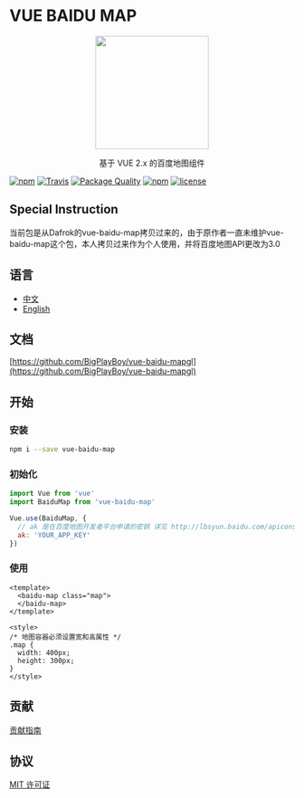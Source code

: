 # VUE BAIDU MAP

<p align="center">
  <img src="https://dafrok.github.io/vue-baidu-map/favicon.png" width="200px">
</p>
<p align="center">基于 VUE 2.x 的百度地图组件</p>

[![npm](https://img.shields.io/npm/v/vue-baidu-map.svg)]()
[![Travis](https://img.shields.io/travis/Dafrok/vue-baidu-map.svg)]()
[![Package Quality](http://npm.packagequality.com/shield/vue-baidu-map.svg)](http://packagequality.com/#?package=vue-baidu-map)
[![npm](https://img.shields.io/npm/dm/vue-baidu-map.svg)]()
[![license](https://img.shields.io/github/license/dafrok/vue-baidu-map.svg)]()

## Special Instruction

当前包是从Dafrok的vue-baidu-map拷贝过来的，由于原作者一直未维护vue-baidu-map这个包，本人拷贝过来作为个人使用，并将百度地图API更改为3.0

## 语言

- [中文](https://github.com/BigPlayBoy/vue-baidu-mapgl/blob/master/README.zh.md)
- [English](https://github.com/BigPlayBoy/vue-baidu-mapgl/blob/master/README.md)

## 文档

[https://github.com/BigPlayBoy/vue-baidu-mapgl](https://github.com/BigPlayBoy/vue-baidu-mapgl)

## 开始

### 安装

```bash
npm i --save vue-baidu-map
```

### 初始化

```javascript
import Vue from 'vue'
import BaiduMap from 'vue-baidu-map'

Vue.use(BaiduMap, {
  // ak 是在百度地图开发者平台申请的密钥 详见 http://lbsyun.baidu.com/apiconsole/key */
  ak: 'YOUR_APP_KEY'
})
```

### 使用
```vue
<template>
  <baidu-map class="map">
  </baidu-map>
</template>

<style>
/* 地图容器必须设置宽和高属性 */
.map {
  width: 400px;
  height: 300px;
}
</style>
```

## 贡献

[贡献指南](https://github.com/BigPlayBoy/vue-baidu-mapgl/blob/master/CONTRIBUTING.md)


## 协议

[MIT 许可证](https://opensource.org/licenses/MIT)